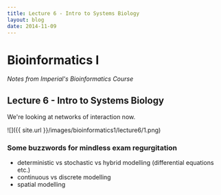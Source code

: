 ```yaml
---
title: Lecture 6 - Intro to Systems Biology
layout: blog
date: 2014-11-09
---
```


# Bioinformatics I
_Notes from Imperial's Bioinformatics Course_

## Lecture 6 - Intro to Systems Biology

We're looking at networks of interaction now.

![]({{ site.url }}/images/bioinformatics1/lecture6/1.png)

### Some buzzwords for mindless exam regurgitation

- deterministic vs stochastic vs hybrid modelling (differential equations etc.)
- continuous vs discrete modelling
- spatial modelling

